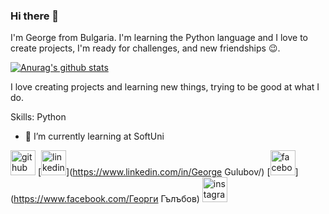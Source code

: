 ### Hi there 👋

I'm Georgе from Bulgaria. I'm learning the Python language and I love to create projects, I'm ready for challenges, and new friendships 😉.

[![Anurag's github stats](https://github-readme-stats.vercel.app/api?username=George3211)](https://github.com/anuraghazra/github-readme-stats)


I love creating projects and learning new things, trying to be good at what I do.

Skills: Python

- 🌱 I’m currently learning at SoftUni 


[<img src='https://cdn.jsdelivr.net/npm/simple-icons@3.0.1/icons/github.svg' alt='github' height='40'>](https://github.com/George3211)  [<img src='https://cdn.jsdelivr.net/npm/simple-icons@3.0.1/icons/linkedin.svg' alt='linkedin' height='40'>](https://www.linkedin.com/in/George Gulubov/)  [<img src='https://cdn.jsdelivr.net/npm/simple-icons@3.0.1/icons/facebook.svg' alt='facebook' height='40'>](https://www.facebook.com/Георги Гълъбов)  [<img src='https://cdn.jsdelivr.net/npm/simple-icons@3.0.1/icons/instagram.svg' alt='instagram' height='40'>](https://www.instagram.com/ntnp_george/)
